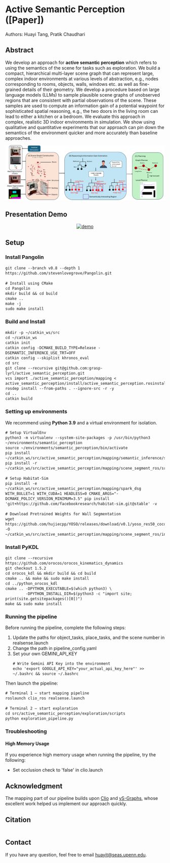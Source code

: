 # Active Semantic Perception ([Paper])
Authors: Huayi Tang, Pratik Chaudhari

## Abstract
We develop an approach for **active semantic perception** which refers to using the semantics of the scene for tasks such as exploration.
We build a compact, hierarchical multi-layer scene graph that can represent large, complex indoor environments at various levels of abstraction, e.g., nodes corresponding to rooms, objects, walls, windows etc. as well as fine-grained details of their geometry.
We develop a procedure based on large language models (LLMs) to sample plausible scene graphs of unobserved regions that are consistent with partial observations of the scene.
These samples are used to compute an information gain of a potential waypoint for sophisticated spatial reasoning, e.g., the two doors in the living room can lead to either a kitchen or a bedroom.
We evaluate this approach in complex, realistic 3D indoor environments in simulation.
We show using qualitative and quantitative experiments that our approach can pin down the semantics of the environment quicker and more accurately than baseline approaches.

<img src="figure/method_fig.png" alt="Pipeline Overview">

## Presentation Demo
<p align="center">
  <a href="https://youtu.be/LF2Adx0pqb0">
    <img src="https://i.ibb.co/fdT2YF4q/youtube-video-pic.png" alt="demo" />
  </a>
</p>

## Setup
### Install Pangolin
```
git clone --branch v0.8 --depth 1 https://github.com/stevenlovegrove/Pangolin.git

# Install using CMake
cd Pangolin
mkdir build && cd build
cmake ..
make -j
sudo make install
```
### Build and Install
```
mkdir -p ~/catkin_ws/src
cd ~/catkin_ws
catkin init
catkin config -DCMAKE_BUILD_TYPE=Release -DSEMANTIC_INFERENCE_USE_TRT=OFF
catkin config --skiplist khronos_eval
cd src
git clone --recursive git@github.com:grasp-lyrl/active_semantic_perception.git
vcs import ./active_semantic_perception/mapping < active_semantic_perception/install/active_semantic_perception.rosinstall
rosdep install --from-paths . --ignore-src -r -y
cd ..
catkin build
```
### Setting up environments
We recommend using **Python 3.9** and a virtual environment for isolation.
```
# Setup VirtualEnv
python3 -m virtualenv --system-site-packages -p /usr/bin/python3 ~/environments/semantic_perception
source ~/environments/semantic_perception/bin/activate
pip install ~/catkin_ws/src/active_semantic_perception/mapping/semantic_inference/semantic_inference[openset]
pip install -r ~/catkin_ws/src/active_semantic_perception/mapping/scene_segment_ros/src/requirements.txt

# Setup Habitat-Sim
pip install -e ~/catkin_ws/src/active_semantic_perception/mapping/spark_dsg
WITH_BULLET=1 WITH_CUDA=1 HEADLESS=0 CMAKE_ARGS="-DCMAKE_POLICY_VERSION_MINIMUM=3.5" pip install 'git+https://github.com/facebookresearch/habitat-sim.git@stable' -v

# Download Pretrained Weights for Wall Segmentation
wget https://github.com/hujiecpp/YOSO/releases/download/v0.1/yoso_res50_coco.pth -O ~/catkin_ws/src/active_semantic_perception/mapping/scene_segment_ros/include/yoso_res50_coco.pth
```
### Install PyKDL
```
git clone --recursive https://github.com/orocos/orocos_kinematics_dynamics
git checkout 1.5.2
cd orocos_kdl && mkdir build && cd build
cmake .. && make && sudo make install
cd ../python_orocos_kdl
cmake .. -DPYTHON_EXECUTABLE=$(which python3) \
         -DPYTHON_INSTALL_DIR=$(python3 -c "import site; print(site.getsitepackages()[0])")
make && sudo make install
```

### Running the pipeline
Before running the pipeline, complete the following steps:
1. Update the paths for object_tasks, place_tasks, and the scene number in realsense.launch
2. Change the path in pipeline_config.yaml
3. Set your own GEMINI_API_KEY
    ```
    # Write Gemini API Key into the environment
    echo 'export GOOGLE_API_KEY="your_actual_api_key_here"' >> ~/.bashrc && source ~/.bashrc
    ```
Then launch the pipeline:
```
# Terminal 1 — start mapping pipeline
roslaunch clio_ros realsense.launch

# Terminal 2 — start exploration
cd src/active_semantic_perception/exploration/scripts
python exploration_pipeline.py
```

### Troubleshooting

#### High Memory Usage
If you experience high memory usage when running the pipeline, try the following:
- Set occlusion check to 'false' in clio.launch

## Acknowledgment
The mapping part of our pipeline builds upon [Clio](https://github.com/MIT-SPARK/Clio) and [vS-Graphs](https://github.com/snt-arg/visual_sgraphs), whose excellent work helped us implement our approach quickly.

## Citation
```

```
## Contact
If you have any question, feel free to email huayit@seas.upenn.edu.